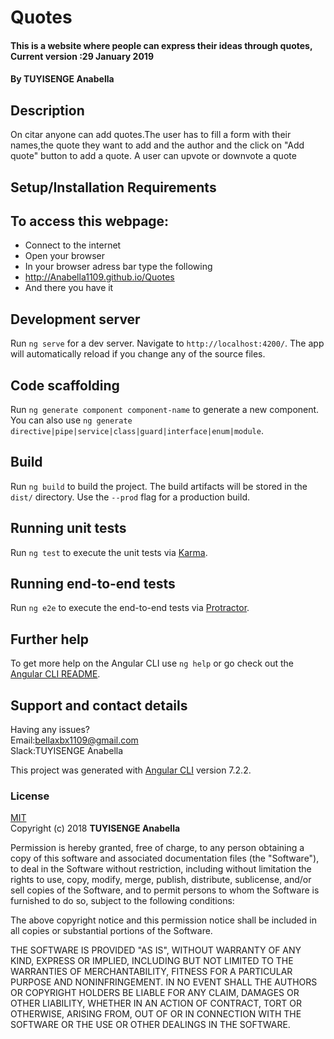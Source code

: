 # Quotes
#### This is a website where people can express their ideas through quotes, Current version :29 January 2019
#### By **TUYISENGE Anabella**
## Description
On citar anyone can add quotes.The user has to fill a form with their names,the quote they want to add and the author and the click on "Add quote" button to add a quote.
A user can upvote or downvote a quote
## Setup/Installation Requirements
## To access this webpage:
* Connect to the internet
* Open your browser
* In your browser adress bar type the following
* http://Anabella1109.github.io/Quotes
* And there you have it


## Development server

Run `ng serve` for a dev server. Navigate to `http://localhost:4200/`. The app will automatically reload if you change any of the source files.

## Code scaffolding

Run `ng generate component component-name` to generate a new component. You can also use `ng generate directive|pipe|service|class|guard|interface|enum|module`.

## Build

Run `ng build` to build the project. The build artifacts will be stored in the `dist/` directory. Use the `--prod` flag for a production build.

## Running unit tests

Run `ng test` to execute the unit tests via [Karma](https://karma-runner.github.io).

## Running end-to-end tests

Run `ng e2e` to execute the end-to-end tests via [Protractor](http://www.protractortest.org/).

## Further help

To get more help on the Angular CLI use `ng help` or go check out the [Angular CLI README](https://github.com/angular/angular-cli/blob/master/README.md).
## Support and contact details
Having any issues?<br>
Email:bellaxbx1109@gmail.com<br>
Slack:TUYISENGE Anabella


This project was generated with [Angular CLI](https://github.com/angular/angular-cli) version 7.2.2.
### License
[MIT](https://choosealicense.com/licenses/mit/)<br>
Copyright (c) 2018 **TUYISENGE Anabella** 

Permission is hereby granted, free of charge, to any person obtaining a copy
of this software and associated documentation files (the "Software"), to deal
in the Software without restriction, including without limitation the rights
to use, copy, modify, merge, publish, distribute, sublicense, and/or sell
copies of the Software, and to permit persons to whom the Software is
furnished to do so, subject to the following conditions:

The above copyright notice and this permission notice shall be included in all
copies or substantial portions of the Software.

THE SOFTWARE IS PROVIDED "AS IS", WITHOUT WARRANTY OF ANY KIND, EXPRESS OR
IMPLIED, INCLUDING BUT NOT LIMITED TO THE WARRANTIES OF MERCHANTABILITY,
FITNESS FOR A PARTICULAR PURPOSE AND NONINFRINGEMENT. IN NO EVENT SHALL THE
AUTHORS OR COPYRIGHT HOLDERS BE LIABLE FOR ANY CLAIM, DAMAGES OR OTHER
LIABILITY, WHETHER IN AN ACTION OF CONTRACT, TORT OR OTHERWISE, ARISING FROM,
OUT OF OR IN CONNECTION WITH THE SOFTWARE OR THE USE OR OTHER DEALINGS IN THE
SOFTWARE.

